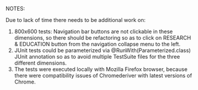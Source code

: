 
NOTES:

Due to lack of time there needs to be additional work on:

1. 800x600 tests: Navigation bar buttons are not clickable in these dimensions, so there should be refactoring so as to click on RESEARCH & EDUCATION button
   from the navigation collapse menu to the left.
2.  JUnit tests could be parameterized via @RunWith(Parameterized.class) JUnit annotation so as to avoid multiple TestSuite files for the three different dimensions.
3.  The tests were executed locally with Mozilla Firefox browser, because there were compatibility issues of Chromederiver with latest versions of Chrome.
